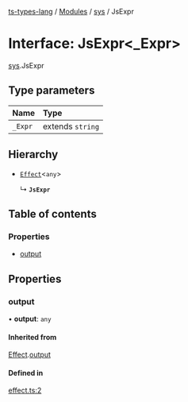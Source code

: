 [ts-types-lang](../README.md) / [Modules](../modules.md) / [sys](../modules/sys.md) / JsExpr

# Interface: JsExpr<_Expr\>

[sys](../modules/sys.md).JsExpr

## Type parameters

| Name | Type |
| :------ | :------ |
| `_Expr` | extends `string` |

## Hierarchy

- [`Effect`](effect.Effect.md)<`any`\>

  ↳ **`JsExpr`**

## Table of contents

### Properties

- [output](sys.JsExpr.md#output)

## Properties

### output

• **output**: `any`

#### Inherited from

[Effect](effect.Effect.md).[output](effect.Effect.md#output)

#### Defined in

[effect.ts:2](https://github.com/phenax/ts-types-runtime-environment/blob/6c7b4f3/stdlib/effect.ts#L2)
